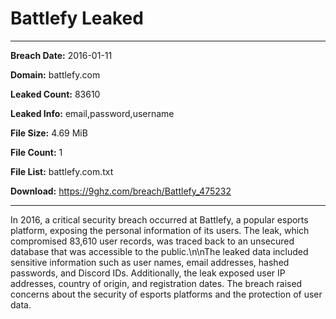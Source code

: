 # Battlefy Leaked

------------
**Breach Date:** 2016-01-11

**Domain:** battlefy.com

**Leaked Count:** 83610

**Leaked Info:** email,password,username

**File Size:** 4.69 MiB

**File Count:** 1

**File List:** battlefy.com.txt

**Download:** https://9ghz.com/breach/Battlefy_475232

------------
In 2016, a critical security breach occurred at Battlefy, a popular esports platform, exposing the personal information of its users. The leak, which compromised 83,610 user records, was traced back to an unsecured database that was accessible to the public.\n\nThe leaked data included sensitive information such as user names, email addresses, hashed passwords, and Discord IDs. Additionally, the leak exposed user IP addresses, country of origin, and registration dates. The breach raised concerns about the security of esports platforms and the protection of user data.
